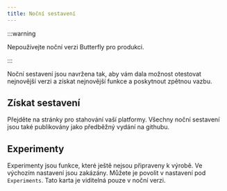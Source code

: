 ```yaml
---
title: Noční sestavení
---
```


:::warning

Nepoužívejte noční verzi Butterfly pro produkci.

:::

Noční sestavení jsou navržena tak, aby vám dala možnost otestovat nejnovější verzi a získat nejnovější funkce a poskytnout zpětnou vazbu.

## Získat sestavení

Přejděte na stránky pro stahování vaší platformy.
Všechny noční sestavení jsou také publikovány jako předběžný vydání na githubu.

## Experimenty

Experimenty jsou funkce, které ještě nejsou připraveny k výrobě.
Ve výchozím nastavení jsou zakázány. Můžete je povolit v nastavení pod `Experiments`.
Tato karta je viditelná pouze v noční verzi.
